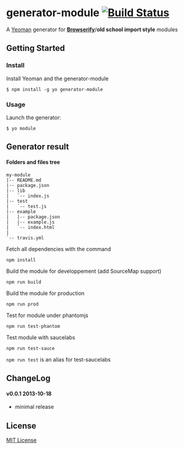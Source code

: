# generator-module [![Build Status](https://secure.travis-ci.org/peutetre/generator-module.png?branch=master)](https://travis-ci.org/peutetre/generator-module)

A [Yeoman](http://yeoman.io) generator for __[Browserify](http://browserify.org)__/__old school import style__ modules

## Getting Started

### Install

Install Yeoman and the generator-module

```
$ npm install -g yo generator-module
```

### Usage

Launch the generator:

```
$ yo module
```

## Generator result

#### Folders and files tree

```
my-module
|-- README.md
|-- package.json
|-- lib
|   `-- index.js
|-- test
|   `-- test.js
|-- example
|   |-- package.json
|   |-- example.js
|   `-- index.html
|
`-- travis.yml
```

Fetch all dependencies with the command

```
npm install
```

Build the module for developpement (add SourceMap support)

```
npm run build
```

Build the module for production

```
npm run prod
```

Test for module under phantomjs

```
npm run test-phantom
```

Test module with saucelabs

```
npm run test-sauce
```

`npm run test` is an alias for test-saucelabs

## ChangeLog

#### v0.0.1 2013-10-18

* minimal release

## License

[MIT License](http://en.wikipedia.org/wiki/MIT_License)
